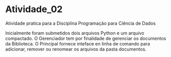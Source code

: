 # Atividade_02
Atividade pratica para a Disciplina Programação para Ciência de Dados

Inicialmente foram submetidos dois arquivos Python e um arquivo compactado.
O Gerenciador tem por finalidade de gerenciar os documentos da Biblioteca.
O Principal fornece inteface en linha de comando para adicionar, remover ou renomear os arquivos da pasta documentos.
